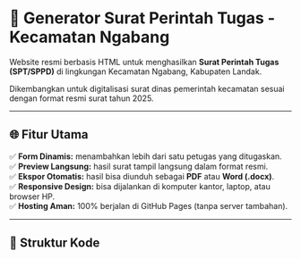 # 🧾 Generator Surat Perintah Tugas - Kecamatan Ngabang

Website resmi berbasis HTML untuk menghasilkan **Surat Perintah Tugas (SPT/SPPD)** di lingkungan Kecamatan Ngabang, Kabupaten Landak.

Dikembangkan untuk digitalisasi surat dinas pemerintah kecamatan sesuai dengan format resmi surat tahun 2025.

---

## 🌐 Fitur Utama
✅ **Form Dinamis:** menambahkan lebih dari satu petugas yang ditugaskan.  
✅ **Preview Langsung:** hasil surat tampil langsung dalam format resmi.  
✅ **Ekspor Otomatis:** hasil bisa diunduh sebagai **PDF** atau **Word (.docx)**.  
✅ **Responsive Design:** bisa dijalankan di komputer kantor, laptop, atau browser HP.  
✅ **Hosting Aman:** 100% berjalan di GitHub Pages (tanpa server tambahan).

---

## 🧩 Struktur Kode
